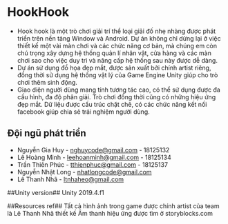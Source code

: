 # HookHook
-	 Hook hook là một trò chơi giải trí thể loại giải đố nhẹ nhàng được phát triển trên nền tảng Window và Android. Dự án không chỉ dừng lại ở việc thiết kế một vài màn chơi và các chức năng cơ bản, mà chúng em còn chú trọng xây dựng hệ thống quản lí nhân vật, cửa hàng và các màn chơi sao cho việc duy trì và nâng cấp hệ thống sau này được dễ dàng. 
-	 Dự án sử dụng đồ họa đẹp mắt, được sản xuất bởi chính artist riêng, đồng thời sử dụng hệ thống vật lý của Game Engine Unity giúp cho trò chơi thêm sinh động. 
-	 Giao diện người dùng mang tính tương tác cao, có thể sử dụng được đa cấu hình, đa độ phân giải. Trò chơi đồng thời cũng có những hiệu ứng đẹp mắt. Dữ liệu được cấu trúc chặt chẽ, có các chức năng kết nối facebook giúp chia sẻ trải nghiệm người dùng.

## Đội ngũ phát triển ##
- Nguyễn Gia Huy - nghuycode@gmail.com - 18125132
- Lê Hoàng Minh - leehoanminh@gmail.com - 18125134
- Trần Thiên Phúc - tthienphuc@gmail.com - 18125137
- Nguyễn Nhật Long - nhatlongcode@gmail.com
- Lê Thanh Nhã - ltnhaheo@gmail.com

##Unity version##
Unity 2019.4.f1

##Resources ref##
Tất cả hình ảnh trong game được chính artist của team là Lê Thanh Nhã thiết kế
Âm thanh hiệu ứng được tìm ở storyblocks.com
